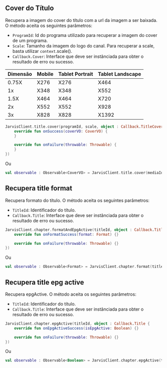 ## Cover do Título

Recupera a imagem do cover do título com a url da imagem a ser baixada. O método aceita os seguintes parâmetros:

* `ProgramId`:  Id do programa utilizado para recuperar a imagem do cover de um programa.
* `Scale`: Tamanho da imagem do logo do canal. Para recuperar a scale, basta utilizar `context`.scale().
* `Callback.Cover`: Interface que deve ser instânciada para obter o resultado de erro ou sucesso.

| Dimensão | Mobile | Tablet Portrait | Tablet Landscape |
|---|---|---|---
| 0.75X | X276 | X276 | X464 |
| 1x | X348 | X348 | X552 |
| 1.5X | X464 | X464 | X720 |
| 2x | X552 | X552 | X928 |
| 3x | X828 | X828 | X1392 |

``` kotlin
JarvisClient.title.cover(programId, scale, object : Callback.TitleCover {
    override fun onSuccess(coverVO: CoverVO) {
    }

    override fun onFailure(throwable: Throwable) {
    }
})
```

Ou

``` kotlin
val observable : Observable<CoverVO> = JarvisClient.title.cover(mediaId, scale)
```

## Recupera title format

Recupera formato do título. O método aceita os seguintes parâmetros:

* `TitleId`: Identificador do título.
* `Callback.Title`: Interface que deve ser instânciada para obter o resultado de erro ou sucesso.


``` kotlin
JarvisClient.chapter.formatAndEpgActive(titleId, object : Callback.Title {
    override fun onFormatSuccess(format: Format) {}

    override fun onFailure(throwable: Throwable) {}
})
```

Ou

``` kotlin
val observable : Observable<Format> = JarvisClient.chapter.format(titleId)
```

## Recupera title epg active 

Recupera epgActive. O método aceita os seguintes parâmetros:

* `TitleId`: Identificador do título.
* `Callback.Title`: Interface que deve ser instânciada para obter o resultado de erro ou sucesso.


``` kotlin
JarvisClient.chapter.epgActive(titleId, object : Callback.Title {
    override fun onEpgActiveSuccess(isEpgActive: Boolean) {}

    override fun onFailure(throwable: Throwable) {}
})
```

Ou

``` kotlin
val observable : Observable<Boolean> = JarvisClient.chapter.epgActive(titleId)
```
